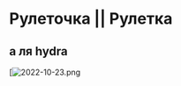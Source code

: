 # Рулеточка || Рулетка

## а ля hydra

[![2022-10-23.png](https://raw.githubusercontent.com/sharap0vka/-PROJECTS__Roulette/master/sample.png)

